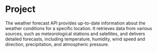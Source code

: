 # Project
The weather forecast API provides up-to-date information about the weather conditions for a specific location. It retrieves data from various sources, such as meteorological stations and satellites, and delivers detailed forecasts, including temperature, humidity, wind speed and direction, precipitation, and atmospheric pressure.
